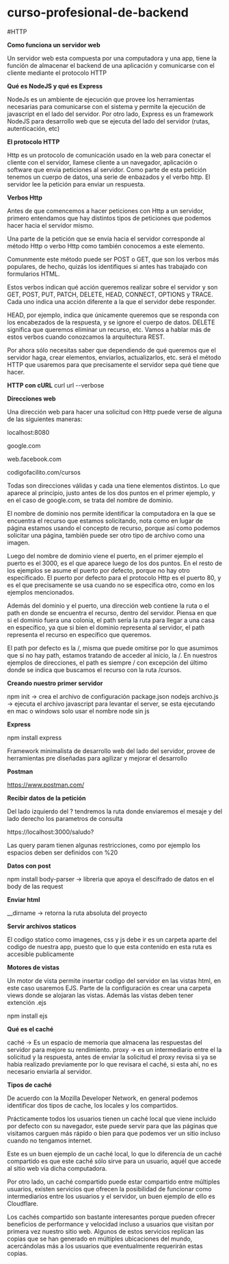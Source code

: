 # curso-profesional-de-backend

#HTTP

**Como funciona un servidor web**

Un servidor web esta compuesta por una computadora y una app, tiene la función de almacenar el backend de una aplicación y comunicarse con el cliente mediante el protocolo HTTP

**Qué es NodeJS y qué es Express**

NodeJs es un ambiente de ejecución que provee los herramientas necesarias para comunicarse con el sistema y permite la ejecución de javascript en el lado del servidor. Por otro lado, Express es un framework NodeJS para desarrollo web que se ejecuta del lado del servidor (rutas, autenticación, etc)

**El protocolo HTTP**

Http es un protocolo de comunicación usado en la web para conectar el cliente con el servidor, llamese cliente a un navegador, aplicación o software que envia peticiones al servidor. Como parte de esta petición tenemos un cuerpo de datos, una serie de enbazados y el verbo http. El servidor lee la petición para enviar un respuesta.

**Verbos Http**

Antes de que comencemos a hacer peticiones con Http a un servidor, primero entendamos que hay distintos tipos de peticiones que podemos hacer hacia el servidor mismo.

Una parte de la petición que se envía hacia el servidor corresponde al método Http o verbo Http como también conocemos a este elemento.

Comunmente este método puede ser POST o GET, que son los verbos más populares, de hecho, quizás los identifiques si antes has trabajado con formularios HTML.

Estos verbos indican qué acción queremos realizar sobre el servidor y son GET, POST, PUT, PATCH, DELETE, HEAD, CONNECT, OPTIONS y TRACE. Cada uno indica una acción diferente a la que el servidor debe responder.

HEAD, por ejemplo, indica que únicamente queremos que se responda con los encabezados de la respuesta, y se ignore el cuerpo de datos. DELETE significa que queremos eliminar un recurso, etc. Vamos a hablar más de estos verbos cuando conozcamos la arquitectura REST.

Por ahora sólo necesitas saber que dependiendo de qué queremos que el servidor haga, crear elementos, enviarlos, actualizarlos, etc. será el método HTTP que usaremos para que precisamente el servidor sepa qué tiene que hacer.

**HTTP con cURL**
curl url --verbose

**Direcciones web**

Una dirección web para hacer una solicitud con Http puede verse de alguna de las siguientes maneras:

localhost:8080

google.com

web.facebook.com

codigofacilito.com/cursos

Todas son direcciones válidas y cada una tiene elementos distintos. Lo que aparece al principio, justo antes de los dos puntos en el primer ejemplo, y en el caso de google.com, se trata del nombre de dominio.

El nombre de dominio nos permite identificar la computadora en la que se encuentra el recurso que estamos solicitando, nota como en lugar de página estamos usando el concepto de recurso, porque así como podemos solicitar una página, también puede ser otro tipo de archivo como una imagen.

Luego del nombre de dominio viene el puerto, en el primer ejemplo el puerto es el 3000, es el que aparece luego de los dos puntos. En el resto de los ejemplos se asume el puerto por defecto, porque no hay otro especificado. El puerto por defecto para el protocolo Http es el puerto 80, y es el que precisamente se usa cuando no se especifica otro, como en los ejemplos mencionados.

Además del dominio y el puerto, una dirección web contiene la ruta o el path en donde se encuentra el recurso, dentro del servidor. Piensa en que si el dominio fuera una colonia, el path sería la ruta para llegar a una casa en específico, ya que si bien el dominio representa al servidor, el path representa el recurso en específico que queremos.

El path por defecto es la /, misma que puede omitirse por lo que asumimos que si no hay path, estamos tratando de acceder al inicio, la /. En nuestros ejemplos de direcciones, el path es siempre / con excepción del último donde se indica que buscamos el recurso con la ruta /cursos.

**Creando nuestro primer servidor**

npm init -> crea el archivo de configuración package.json 
nodejs archivo.js -> ejecuta el archivo javascript para levantar el server, se esta ejecutando en mac o windows solo usar el nombre node sin js

**Express**

npm install express

Framework minimalista de desarrollo web del lado del servidor, provee de herramientas pre diseñadas para agilizar y mejorar el desarrollo

**Postman**

https://www.postman.com/

**Recibir datos de la petición**

Del lado izquierdo del ? tendremos la ruta donde enviaremos el mesaje y del lado derecho los parametros de consulta

https://localhost:3000/saludo?<query-param>

Las query param tienen algunas restricciones, como por ejemplo los espacios deben ser definidos con %20

**Datos con post**

npm install body-parser -> libreria que apoya el descifrado de datos en el body de las request

**Enviar html**

__dirname -> retorna la ruta absoluta del proyecto

**Servir archivos staticos**

El codigo statico como imagenes, css y js debe ir es un carpeta aparte del codigo de nuestra app, puesto que lo que esta contenido en esta ruta es accesible publicamente

**Motores de vistas**

Un motor de vista permite insertar codigo del servidor en las vistas html, en este caso usaremos EJS. Parte de la configuración es crear una carpeta views donde se alojaran las vistas. Además las vistas deben tener extención .ejs

npm install ejs

**Qué es el caché**

caché -> Es un espacio de memoria que almacena las respuestas del servidor para mejore su rendimiento. 
proxy -> es un intermediario entre el la solicitud y la respuesta, antes de enviar la solicitud el proxy revisa si ya se habia realizado previamente por lo que revisara el caché, si esta ahí, no es necesario enviarla al servidor.

**Tipos de caché**

De acuerdo con la Mozilla Developer Network, en general podemos identificar dos tipos de cache, los locales y los compartidos.

Prácticamente todos los usuarios tienen un caché local que viene incluido por defecto con su navegador, este puede servir para que las páginas que visitamos carguen más rápido o bien para que podemos ver un sitio incluso cuando no tengamos internet.

Este es un buen ejemplo de un caché local, lo que lo diferencía de un caché compartido es que este caché sólo sirve para un usuario, aquél que accede al sitio web vía dicha computadora.

Por otro lado, un caché compartido puede estar compartido entre múltiples usuarios, existen servicios que ofrecen la posibilidad de funcionar como intermediarios entre los usuarios y el servidor, un buen ejemplo de ello es Cloudflare.

Los cachés compartido son bastante interesantes porque pueden ofrecer beneficios de performance y velocidad incluso a usuarios que visitan por primera vez nuestro sitio web. Algunos de estos servicios replican las copias que se han generado en múltiples ubicaciones del mundo, acercándolas más a los usuarios que eventualmente requerirán estas copias.
